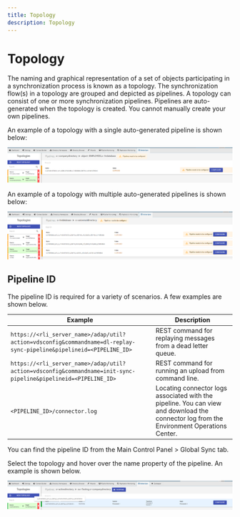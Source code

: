 ```yaml
---
title: Topology
description: Topology
---
```


# Topology

The naming and graphical representation of a set of objects participating in a synchronization process is known as a topology. The synchronization flow(s) in a topology are grouped and depicted as pipelines. A topology can consist of one or more synchronization pipelines. Pipelines are auto-generated when the topology is created. You cannot manually create your own pipelines.

An example of a topology with a single auto-generated pipeline is shown below:

![An example of a topology with a single auto-generated pipeline](../media/image5.png)

An example of a topology with multiple auto-generated pipelines is shown below:

![An example of a topology with multiple auto-generated pipelines](../media/image6.png)

## Pipeline ID

The pipeline ID is required for a variety of scenarios. A few examples are shown below.

| Example | Description |
|---|---|
| `https://<rli_server_name>/adap/util?action=vdsconfig&commandname=dl-replay-sync-pipeline&pipelineid=<PIPELINE_ID>` | REST command for replaying messages from a dead letter queue. |
| `https://<rli_server_name>/adap/util?action=vdsconfig&commandname=init-sync-pipeline&pipelineid=<PIPELINE_ID>` | REST command for running an upload from command line. |
| `<PIPELINE_ID>/connector.log` | Locating connector logs associated with the pipeline. You can view and download the connector log from the Environment Operations Center. |

You can find the pipeline ID from the Main Control Panel > Global Sync tab.

Select the topology and hover over the name property of the pipeline. An example is shown below.

![A pipeline ID triggered by a hover](../media/image8.png)
